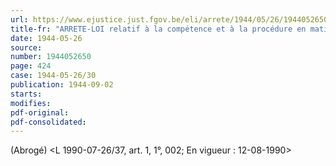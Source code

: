 ```yaml
---
url: https://www.ejustice.just.fgov.be/eli/arrete/1944/05/26/1944052650/justel
title-fr: "ARRETE-LOI relatif à la compétence et à la procédure en matière de crimes et délits contre la sûreté de l'Etat. Voir modification(s)"
date: 1944-05-26
source:
number: 1944052650
page: 424
case: 1944-05-26/30
publication: 1944-09-02
starts:
modifies:
pdf-original:
pdf-consolidated:
---
```


(Abrogé) <L 1990-07-26/37, art. 1, 1°, 002;  En vigueur :  12-08-1990>
